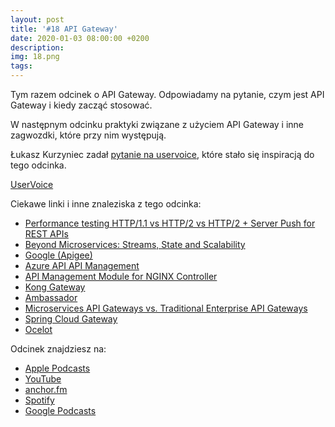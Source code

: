 ```yaml
---
layout: post
title: '#18 API Gateway'
date: 2020-01-03 08:00:00 +0200
description: 
img: 18.png
tags: 
---
```

Tym razem odcinek o API Gateway. Odpowiadamy na pytanie, czym jest API Gateway i kiedy zacząć stosować.

W następnym odcinku praktyki związane z użyciem API Gateway i inne zagwozdki, które przy nim występują.

Łukasz Kurzyniec zadał [pytanie na uservoice](https://github.com/patoarchitekci/uservoice/issues/3), które stało się inspiracją do tego odcinka.

[UserVoice](https://github.com/patoarchitekci/uservoice/issues
)

Ciekawe linki i inne znaleziska z tego odcinka:

- [Performance testing HTTP/1.1 vs HTTP/2 vs HTTP/2 + Server Push for REST APIs](https://evertpot.com/h2-parallelism/)
- [Beyond Microservices: Streams, State and Scalability](https://www.infoq.com/presentations/microservices-streams-state-scalability)
- [Google (Apigee)](https://cloud.google.com/apigee/)
- [Azure API API Management](https://azure.microsoft.com/en-us/services/api-management/)
- [API Management Module for NGINX Controller](https://www.nginx.com/products/nginx-controller/api-management/)
- [Kong Gateway](https://konghq.com/kong/)
- [Ambassador](https://www.getambassador.io/)
- [Microservices API Gateways vs. Traditional Enterprise API Gateways](https://www.getambassador.io/about/microservices-api-gateways/)
- [Spring Cloud Gateway](https://spring.io/projects/spring-cloud-gateway)
- [Ocelot](https://github.com/ThreeMammals/Ocelot)

Odcinek znajdziesz na:

- [Apple Podcasts](https://podcasts.apple.com/pl/podcast/api-gateway/id1477067604?i=1000461449922&l=pl)
- [YouTube](https://www.youtube.com/watch?v=9O_2OacegD0)
- [anchor.fm](https://anchor.fm/patoarchitekciio/episodes/API-Gateway-e9v8qt)
- [Spotify](https://open.spotify.com/episode/0jzlOCph3ocgpZ8bouz6Hu)
- [Google Podcasts](https://podcasts.google.com/?feed=aHR0cHM6Ly9hbmNob3IuZm0vcy84NzIwMTBjL3BvZGNhc3QvcnNz&episode=MjFjMjdlYTgtODY4ZC00MWI5LThmODItMWZjZGY4YzQ1MWVj)
